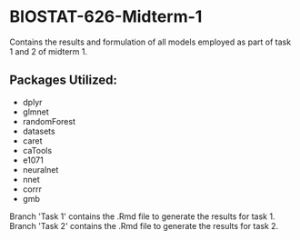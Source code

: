 # BIOSTAT-626-Midterm-1
Contains the results and formulation of all models employed as part of task 1 and 2 of midterm 1.

## Packages Utilized:
- dplyr
- glmnet
- randomForest
- datasets
- caret
- caTools
- e1071
- neuralnet
- nnet
- corrr
- gmb

Branch 'Task 1' contains the .Rmd file to generate the results for task 1. Branch 'Task 2' contains the .Rmd file to generate the results for task 2. 
